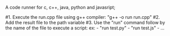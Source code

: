 A code runner for c, c++, java, python and javasript;

#1. Execute the run.cpp file using g++ compiler: "g++ -o run run.cpp"
#2. Add the result file to the path variable
#3. Use the "run" command follow by the name of the file to execute a script: 
    ex: - "run test.py"
        - "run test.js"
        - ...
